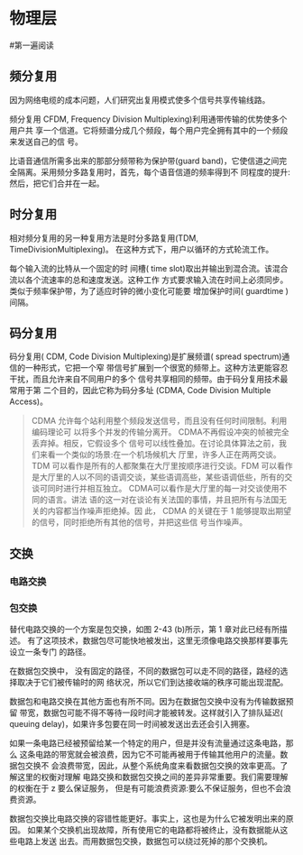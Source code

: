 # 物理层
#第一遍阅读 
## 频分复用
因为网络电缆的成本问题，人们研究出复用模式使多个信号共享传输线路。

频分复用 CFDM, Frequency Division Multiplexing)利用通带传输的优势使多个用户共 享一个信道。它将频谱分成几个频段，每个用户完全拥有其中的一个频段来发送自己的信 号。

比语音通信所需多出来的那部分频带称为保护带(guard band)，它使信道之间完全隔离。采用频分多路复用时，首先，每个语音信道的频率得到不 同程度的提升:然后，把它们合并在一起。

## 时分复用
相对频分复用的另一种复用方法是时分多路复用(TDM, TimeDivisionMultiplexing)。 在这种方式下，用户以循环的方式轮流工作。

每个输入流的比特从一个固定的时 间槽( time slot)取出并输出到混合流。该混合流以各个流速率的总和速度发送。这种工作 方式要求输入流在时间上必须同步。类似于频率保护带，为了适应时钟的微小变化可能要 增加保护时间( guardtime )间隔。

## 码分复用
码分复用( CDM, Code Division Multiplexing)是扩展频谱( spread spectrum)通信的一种形式，它把一个窄 带信号扩展到一个很宽的频带上。这种方法更能容忍干扰，而且允许来自不同用户的多个 信号共享相同的频带。由于码分复用技术最常用于第 二个目的，因此它称为码分多址 (CDMA, Code Division Multiple Access)。

> CDMA 允许每个站利用整个频段发送信号，而且没有任何时间限制。利用编码理论可 以将多个并发的传输分离开。 CDMA不再假设冲突的帧被完全丢弃掉。相反，它假设多个 信号可以线性叠加。在讨论具体算法之前，我们来看一个类似的场景:在一个机场候机大 厅里，许多人正在两两交谈。 TDM 可以看作是所有的人都聚集在大厅里按顺序进行交谈。FDM 可以看作是大厅里的人以不同的语调交谈，某些语调高些，某些语调低些，所有的交谈可同时进行并相互独立。 CDMA可以看作是大厅里的每一对交谈使用不同的语言。讲法 语的这一对在谈论有关法国的事情，并且把所有与法国无关的内容都当作噪声拒绝掉。因 此， CDMA 的关键在于 1 能够提取出期望的信号，同时拒绝所有其他的信号，并把这些信 号当作噪声。

## 交换
### 电路交换

### 包交换
替代电路交换的一个方案是包交换，如图 2-43 (b)所示，第 1 章对此已经有所描述。 有了这项技术，数据包尽可能快地被发出，这里无须像电路交换那样要事先设立一条专门 的路径。

在数据包交换中， 没有固定的路径，不同的数据包可以走不同的路径，路经的选择取决于它们被传输时的网 络状况，所以它们到达接收端的秩序可能出现混配。

数据包和电路交换在其他方面也有所不同。因为在数据包交换中没有为传输数据预留 带宽，数据包可能不得不等待一段时间才能被转发。这样就引入了排队延迟( queuing delay)，如果许多包要在同一时间被发送出去还会引入拥塞。

如果一条电路已经被预留给某一个特定的用户，但是并没有流量通过这条电路，那么 这条电路的带宽就会被浪费，因为它不可能再被用于传输其他用户的流量。数据包交换不 会浪费带宽，因此，从整个系统角度来看数据包交换的效率更高。了解这里的权衡对理解
电路交换和数据包交换之间的差异非常重要。我们需要理解的权衡在于 z 要么保证服务， 但是有可能浪费资源:要么不保证服务，但也不会浪费资源。

数据包交换比电路交换的容错性能更好。事实上，这也是为什么它被发明出来的原因。 如果某个交换机出现故障，所有使用它的电路都将被终止，没有数据能从这些电路上发送
出去。而用数据包交换，数据包可以绕过死掉的那个交换机。

